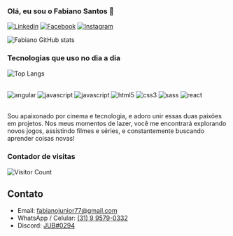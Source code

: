 

### Olá, eu sou o Fabiano Santos 👋

[![Linkedin](https://img.shields.io/badge/LinkedIn-0077B5?style=for-the-badge&logo=linkedin&logoColor=white)](https://www.linkedin.com/in/fabiano-santos-050088186/)
[![Facebook](https://img.shields.io/badge/Facebook-1877F2?style=for-the-badge&logo=facebook&logoColor=white)](https://www.facebook.com/fabiano.santos2323/)
[![Instagram](https://img.shields.io/badge/Instagram-E4405F?style=for-the-badge&logo=instagram&logoColor=white)](https://www.instagram.com/fabiano.santos77/)

![Fabiano GitHub stats](https://github-readme-stats-two-sepia-64.vercel.app/api?username=fabianosantos23&show_icons=true&theme=highcontrast)

### Tecnologias que uso no dia a dia

![Top Langs](github-readme-stats-two-sepia-64.vercel.app/api/top-langs/?username=fabianosantos23&size_weight=0.5&count_weight=0.5)

<div style="display: inline_block"><br/>
  <img align="center" alt="angular" src="https://img.shields.io/badge/Angular-DD0031?style=for-the-badge&logo=angular&logoColor=white" />
  <img align="center" alt="javascript" src="https://img.shields.io/badge/TypeScript-007ACC?style=for-the-badge&logo=typescript&logoColor=white" />
  <img align="center" alt="javascript" src="https://img.shields.io/badge/JavaScript-F7DF1E?style=for-the-badge&logo=javascript&logoColor=black" />
  <img align="center" alt="html5" src="https://img.shields.io/badge/HTML5-E34F26?style=for-the-badge&logo=html5&logoColor=white" />
  <img align="center" alt="css3" src="https://img.shields.io/badge/CSS3-1572B6?style=for-the-badge&logo=css3&logoColor=white" />
  <img align="center" alt="sass" src="https://img.shields.io/badge/Sass-CC6699?style=for-the-badge&logo=sass&logoColor=white" />
  <img align="center" alt="react" src="https://img.shields.io/badge/React-20232A?style=for-the-badge&logo=react&logoColor=61DAFB" />
</div><br/>

Sou apaixonado por cinema e tecnologia, e adoro unir essas duas paixões em projetos. Nos meus momentos de lazer, você me encontrará explorando novos jogos, assistindo filmes e séries, e constantemente buscando aprender coisas novas!

### Contador de visitas

![Visitor Count](https://profile-counter.glitch.me/{fabianosantos23}/count.svg)

## Contato

- Email: fabianojunior77@gmail.com
- WhatsApp / Celular: [(31) 9 9579-0332](https://api.whatsapp.com/send?phone=5531995790332&text=Ol%C3%A1!%20Vi%20seu%20perfil%20no%20Github%20e%20preciso%20conversar%20com%20voc%C3%AA.)
- Discord: [JUB#0294](https://discord.com/users/Jub#0294)
